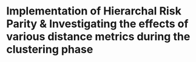 # Implementation of Hierarchal Risk Parity & Investigating the effects of various distance metrics during the clustering phase